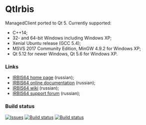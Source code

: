 # QtIrbis

ManagedClient ported to Qt 5. Currently supported:

* C++14;
* 32- and 64-bit Windows including Windows XP;
* Xenial Ubuntu release (GCC 5.4);
* MSVS 2017 Community Edition, MinGW 4.9.2 for Windows XP;
* Qt 5.12 for newer Windows, Qt 5.6 for Windows XP.

### Links

- [IRBIS64 home page](http://www.elnit.org/index.php?option=com_content&view=article&id=35&Itemid=108) (russian);
- [IRBIS64 online documentation](http://sntnarciss.ru/irbis.html) (russian);
- [IRBIS64 wiki](http://wiki.elnit.org/index.php/%D0%92%D0%B8%D0%BA%D0%B8-%D0%B4%D0%BE%D0%BA%D1%83%D0%BC%D0%B5%D0%BD%D1%82%D0%B0%D1%86%D0%B8%D1%8F_%D0%BF%D0%BE_%D1%81%D0%B8%D1%81%D1%82%D0%B5%D0%BC%D0%B5_%D0%B0%D0%B2%D1%82%D0%BE%D0%BC%D0%B0%D1%82%D0%B8%D0%B7%D0%B0%D1%86%D0%B8%D0%B8_%D0%B1%D0%B8%D0%B1%D0%BB%D0%B8%D0%BE%D1%82%D0%B5%D0%BA_%D0%98%D0%A0%D0%91%D0%98%D0%A1) (russian);
- [IRBIS64 support forum](http://irbis.gpntb.ru) (russian);

### Build status

[![Issues](https://img.shields.io/github/issues/amironov73/QtIrbis.svg)](https://github.com/amironov73/QtIrbis/issues)
[![Build status](https://img.shields.io/appveyor/ci/AlexeyMironov/qtirbis.svg)](https://ci.appveyor.com/project/AlexeyMironov/qtirbis/)
[![Build status](https://api.travis-ci.org/amironov73/QtIrbis.svg)](https://travis-ci.org/amironov73/QtIrbis/)